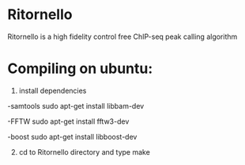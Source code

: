 # Ritornello
Ritornello is a high fidelity control free ChIP-seq peak calling algorithm

# Compiling on ubuntu:

1.  install dependencies

-samtools
sudo apt-get install libbam-dev

-FFTW
sudo apt-get install fftw3-dev

-boost
sudo apt-get install libboost-dev

2.  cd to Ritornello directory and type make